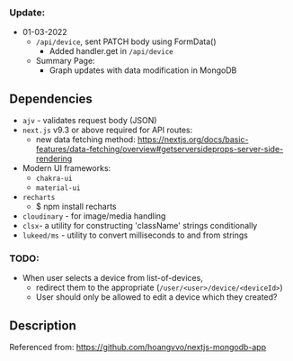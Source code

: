### Update:
- 01-03-2022
    - `/api/device`, sent PATCH body using FormData()
        - Added handler.get in `/api/device`
    - Summary Page:
        - Graph updates with data modification in MongoDB

## Dependencies
- `ajv` - validates request body (JSON)
- `next.js` v9.3 or above required for API routes:
    - new data fetching method: https://nextjs.org/docs/basic-features/data-fetching/overview#getserversideprops-server-side-rendering
- Modern UI frameworks:
    - `chakra-ui`
    - `material-ui`
- `recharts`
    - $ npm install recharts
- `cloudinary` - for image/media handling
- `clsx`- a utility for constructing 'className' strings conditionally
- `lukeed/ms` - utility to convert milliseconds to and from strings


### TODO:
- When user selects a device from list-of-devices,
  - redirect them to the appropriate (`/user/<user>/device/<deviceId>`)
  - User should only be allowed to edit a device which they created?

## Description
Referenced from: https://github.com/hoangvvo/nextjs-mongodb-app